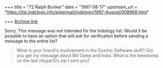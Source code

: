 +++
title = "72 Ralph Bunker"
date = "1997-08-17"
upstream_url = "https://list.indology.info/pipermail/indology/1997-August/008968.html"

+++
[Archive link](https://list.indology.info/pipermail/indology/1997-August/008968.html)

Sorry. This message was not intended for the Indology list. Would it be
possible to have an option that will ask for verification before sending a
message to the entire list?

>What is your friend's involvement in the Cosmic Software stuff? Did you get
>my message about Bill Gates and India. What is the timestamp on the last
>vttype32x.zip I sent you?
>





